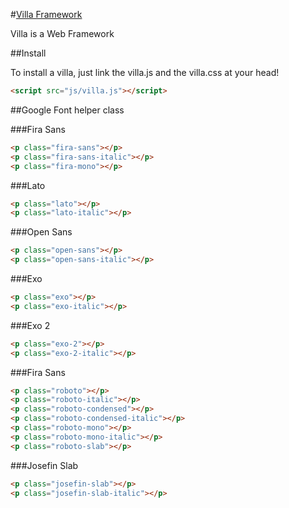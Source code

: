 #[Villa Framework](http://getvilla.org)

Villa is a Web Framework

##Install

To install a villa, just link the villa.js and the villa.css at your head!
```html
<script src="js/villa.js"></script>
```

##Google Font helper class

###Fira Sans

```html
<p class="fira-sans"></p>
<p class="fira-sans-italic"></p>
<p class="fira-mono"></p>
```

###Lato

```html
<p class="lato"></p>
<p class="lato-italic"></p>
```

###Open Sans

```html
<p class="open-sans"></p>
<p class="open-sans-italic"></p>
```

###Exo

```html
<p class="exo"></p>
<p class="exo-italic"></p>
```

###Exo 2

```html
<p class="exo-2"></p>
<p class="exo-2-italic"></p>
```

###Fira Sans

```html
<p class="roboto"></p>
<p class="roboto-italic"></p>
<p class="roboto-condensed"></p>
<p class="roboto-condensed-italic"></p>
<p class="roboto-mono"></p>
<p class="roboto-mono-italic"></p>
<p class="roboto-slab"></p>
```

###Josefin Slab

```html
<p class="josefin-slab"></p>
<p class="josefin-slab-italic"></p>
```